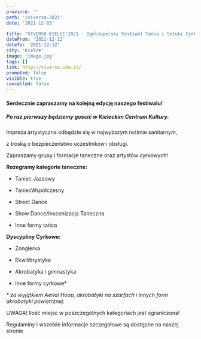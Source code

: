 ```yaml
---
province: ''
path: '/viverso-2021'
date: '2021-12-03'

title: "VIVERSO KIELCE'2021 - Ogólnopolski Festiwal Tańca i Sztuki Cyrkowej"
dateFrom: '2021-12-12'
dateTo: '2021-12-12'
city: 'Kielce'
image: 'image.jpg'
tags: []
link: http://viverso.com.pl/
promoted: false
visible: true
cancelled: false
---
```

#### Serdecznie zapraszamy na kolejną edycję naszego festiwalu!

##### Po raz pierwszy będziemy gościć w Kieleckim Centrum Kultury.

Impreza artystyczna odbędzie się w najwyższym reżimie sanitarnym,

z troską o bezpieczeństwo uczestników i obsługi.

Zapraszamy grupy i formacje taneczne oraz artystów cyrkowych!


**Rozegramy kategorie taneczne:**
- Taniec Jazzowy

- TaniecWspółczesny

- Street Dance

- Show Dance/Inscenizacja Taneczna

- Inne formy tańca



**Dyscypliny Cyrkowe:**

- Żonglerka

- Ekwilibrystyka

- Akrobatyka i gimnastyka

- Inne formy cyrkowe*



_*  za wyjątkiem Aerial Hoop, akrobatyki na szarfach i innych form akrobatyki powietrznej._



UWAGA! Ilość miejsc w poszczególnych kategoriach jest ograniczona!

Regulaminy i wszelkie informacje szczegółowe
są dostępne na naszej stronie
